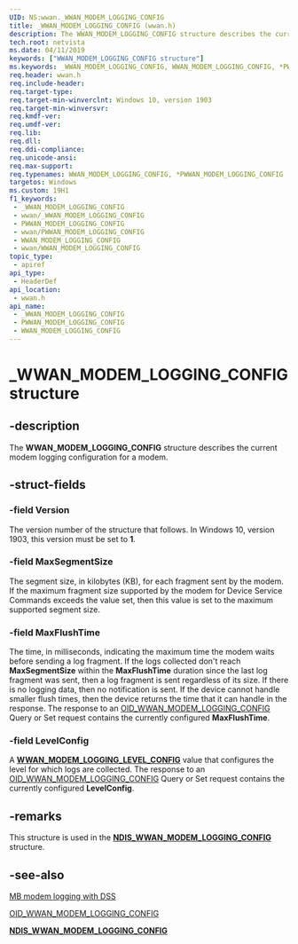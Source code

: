 ```yaml
---
UID: NS:wwan._WWAN_MODEM_LOGGING_CONFIG
title: _WWAN_MODEM_LOGGING_CONFIG (wwan.h)
description: The WWAN_MODEM_LOGGING_CONFIG structure describes the current modem logging configuration for a modem.
tech.root: netvista
ms.date: 04/11/2019
keywords: ["WWAN_MODEM_LOGGING_CONFIG structure"]
ms.keywords: _WWAN_MODEM_LOGGING_CONFIG, WWAN_MODEM_LOGGING_CONFIG, *PWWAN_MODEM_LOGGING_CONFIG,
req.header: wwan.h
req.include-header: 
req.target-type: 
req.target-min-winverclnt: Windows 10, version 1903
req.target-min-winversvr: 
req.kmdf-ver: 
req.umdf-ver: 
req.lib: 
req.dll: 
req.ddi-compliance: 
req.unicode-ansi: 
req.max-support: 
req.typenames: WWAN_MODEM_LOGGING_CONFIG, *PWWAN_MODEM_LOGGING_CONFIG
targetos: Windows
ms.custom: 19H1
f1_keywords:
 - _WWAN_MODEM_LOGGING_CONFIG
 - wwan/_WWAN_MODEM_LOGGING_CONFIG
 - PWWAN_MODEM_LOGGING_CONFIG
 - wwan/PWWAN_MODEM_LOGGING_CONFIG
 - WWAN_MODEM_LOGGING_CONFIG
 - wwan/WWAN_MODEM_LOGGING_CONFIG
topic_type:
 - apiref
api_type:
 - HeaderDef
api_location:
 - wwan.h
api_name:
 - _WWAN_MODEM_LOGGING_CONFIG
 - PWWAN_MODEM_LOGGING_CONFIG
 - WWAN_MODEM_LOGGING_CONFIG
---
```


# _WWAN_MODEM_LOGGING_CONFIG structure


## -description

The **WWAN_MODEM_LOGGING_CONFIG** structure describes the current modem logging configuration for a modem.

## -struct-fields

### -field Version

The version number of the structure that follows. In Windows 10, version 1903, this version must be set to **1**.

### -field MaxSegmentSize

The segment size, in kilobytes (KB), for each fragment sent by the modem. If the maximum fragment size supported by the modem for Device Service Commands exceeds the value set, then this value is set to the maximum supported segment size.

### -field MaxFlushTime

The time, in milliseconds, indicating the maximum time the modem waits before sending a log fragment. If the logs collected don't reach **MaxSegmentSize** within the **MaxFlushTime** duration since the last log fragment was sent, then a log fragment is sent regardless of its size. If there is no logging data, then no notification is sent. If the device cannot handle smaller flush times, then the device returns the time that it can handle in the response. The response to an [OID_WWAN_MODEM_LOGGING_CONFIG](/windows-hardware/drivers/network/oid-wwan-modem-logging-config) Query or Set request contains the currently configured **MaxFlushTime**.

### -field LevelConfig

A [**WWAN_MODEM_LOGGING_LEVEL_CONFIG**](../wwan/ne-wwan-_wwan_modem_logging_level_config.md) value that configures the level for which logs are collected. The response to an [OID_WWAN_MODEM_LOGGING_CONFIG](/windows-hardware/drivers/network/oid-wwan-modem-logging-config) Query or Set request contains the currently configured **LevelConfig**.

## -remarks

This structure is used in the [**NDIS_WWAN_MODEM_LOGGING_CONFIG**](../ndiswwan/ns-ndiswwan-_ndis_wwan_modem_logging_config.md) structure.

## -see-also

[MB modem logging with DSS](/windows-hardware/drivers/network/mb-modem-logging-with-dss)

[OID_WWAN_MODEM_LOGGING_CONFIG](/windows-hardware/drivers/network/oid-wwan-modem-logging-config)

[**NDIS_WWAN_MODEM_LOGGING_CONFIG**](../ndiswwan/ns-ndiswwan-_ndis_wwan_modem_logging_config.md)

